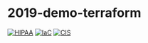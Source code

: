 # 2019-demo-terraform

[![HIPAA](https://app.soluble.cloud/api/v1/public/badges/2570ab3e-1204-41f0-b6d6-b9dbe02319a3.svg)](https://app.soluble.cloud/repos/details/github.com/jvogt/2019-demo-terraform)  [![IaC](https://app.soluble.cloud/api/v1/public/badges/91b44561-7571-4699-9aba-c991c94c5d30.svg)](https://app.soluble.cloud/repos/details/github.com/jvogt/2019-demo-terraform)  [![CIS](https://app.soluble.cloud/api/v1/public/badges/9e4d322e-a232-4855-96ad-a3263ce6faff.svg)](https://app.soluble.cloud/repos/details/github.com/jvogt/2019-demo-terraform)  

